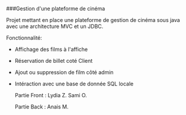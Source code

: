 ###Gestion d'une plateforme de cinéma

Projet mettant en place une plateforme de gestion de cinéma sous java avec une architecture MVC et un JDBC. 

Fonctionnalité: 
- Affichage des films à l'affiche
- Réservation de billet coté Client
- Ajout ou suppression de film côté admin
- Intéraction avec une base de donnée SQL locale


  Partie  Front :
  Lydia Z.
  Sami O.

  Partie Back :
  Anais M.
